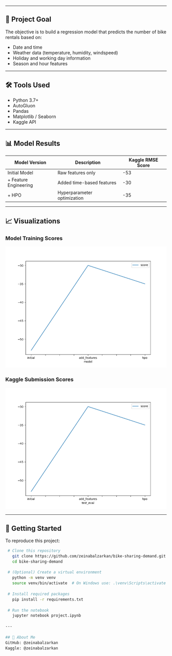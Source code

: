 
---

## 🎯 Project Goal

The objective is to build a regression model that predicts the number of bike rentals based on:

- Date and time
- Weather data (temperature, humidity, windspeed)
- Holiday and working day information
- Season and hour features

---

## 🛠️ Tools Used

- Python 3.7+
- AutoGluon
- Pandas
- Matplotlib / Seaborn
- Kaggle API

---

## 📊 Model Results

| Model Version        | Description                     | Kaggle RMSE Score |
|----------------------|----------------------------------|-------------------|
| Initial Model        | Raw features only                | -53               |
| + Feature Engineering| Added time-based features        | -30               |
| + HPO                | Hyperparameter optimization      | -35               |

---

## 📈 Visualizations

### Model Training Scores
![Training Score](images/model_train_score.png)

### Kaggle Submission Scores
![Test Score](images/model_test_score.png)

---

## 🚀 Getting Started

To reproduce this project:

```bash
 # Clone this repository
   git clone https://github.com/zeinabalzarkan/bike-sharing-demand.git
   cd bike-sharing-demand

 # (Optional) Create a virtual environment
   python -m venv venv
   source venv/bin/activate  # On Windows use: .\venv\Scripts\activate

 # Install required packages
   pip install -r requirements.txt

 # Run the notebook
   jupyter notebook project.ipynb

---

## 👤 About Me
GitHub: @zeinabalzarkan
Kaggle: @zeinabalzarkan
